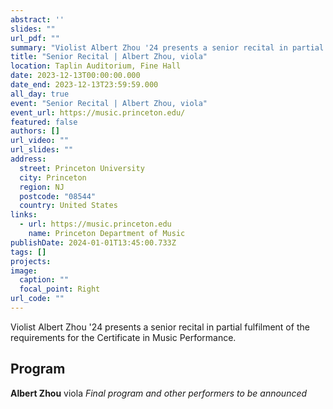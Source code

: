 ```yaml
---
abstract: ''
slides: ""
url_pdf: ""
summary: "Violist Albert Zhou '24 presents a senior recital in partial fulfilment of the requirements for the Certificate in Music Performance."
title: "Senior Recital | Albert Zhou, viola"
location: Taplin Auditorium, Fine Hall
date: 2023-12-13T00:00:00.000
date_end: 2023-12-13T23:59:59.000
all_day: true
event: "Senior Recital | Albert Zhou, viola"
event_url: https://music.princeton.edu/
featured: false
authors: []
url_video: ""
url_slides: ""
address:
  street: Princeton University
  city: Princeton
  region: NJ
  postcode: "08544"
  country: United States
links:
  - url: https://music.princeton.edu
    name: Princeton Department of Music
publishDate: 2024-01-01T13:45:00.733Z
tags: []
projects:
image:
  caption: ""
  focal_point: Right
url_code: ""
---
```

Violist Albert Zhou '24 presents a senior recital in partial fulfilment of the requirements for the Certificate in Music Performance.

## Program
**Albert Zhou** viola
*Final program and other performers to be announced*
